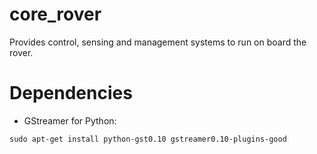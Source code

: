 # core_rover
Provides control, sensing and management systems to run on board the rover.

# Dependencies

- GStreamer for Python:
```
sudo apt-get install python-gst0.10 gstreamer0.10-plugins-good
```
